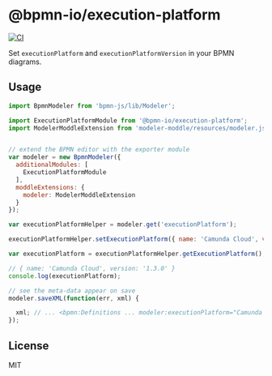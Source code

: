 # @bpmn-io/execution-platform

[![CI](https://github.com/bpmn-io/execution-platform/workflows/CI/badge.svg)](https://github.com/bpmn-io/execution-platform/actions?query=workflow%3ACI)

Set `executionPlatform` and `executionPlatformVersion` in your BPMN diagrams.

## Usage

```javascript
import BpmnModeler from 'bpmn-js/lib/Modeler';

import ExecutionPlatformModule from '@bpmn-io/execution-platform';
import ModelerModdleExtension from 'modeler-moddle/resources/modeler.json';


// extend the BPMN editor with the exporter module
var modeler = new BpmnModeler({
  additionalModules: [
    ExecutionPlatformModule
  ],
  moddleExtensions: {
    modeler: ModelerModdleExtension
  }
});

var executionPlatformHelper = modeler.get('executionPlatform');

executionPlatformHelper.setExecutionPlatform({ name: 'Camunda Cloud', version: '1.3.0' });

var executionPlatform = executionPlatformHelper.getExecutionPlatform();

// { name: 'Camunda Cloud', version: '1.3.0' }
console.log(executionPlatform);

// see the meta-data appear on save
modeler.saveXML(function(err, xml) {

  xml; // ... <bpmn:Definitions ... modeler:executionPlatform="Camunda Cloud" modeler:executionPlatformVersion="1.3.0">...
});
```

## License

MIT

